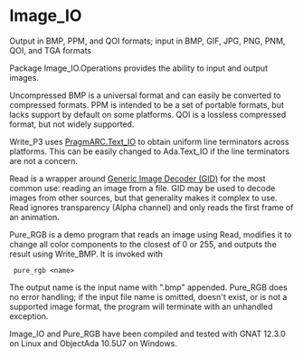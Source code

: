 # Image_IO
Output in BMP, PPM, and QOI formats; input in BMP, GIF, JPG, PNG, PNM, QOI, and TGA formats

Package Image_IO.Operations provides the ability to input and output images.

Uncompressed BMP is a universal format and can easily be converted to compressed formats. PPM is intended to be a set of portable formats, but lacks support by default on some platforms. QOI is a lossless compressed format, but not widely supported.

Write_P3 uses [PragmARC.Text_IO](https://github.com/jrcarter/PragmARC/blob/Ada-12/pragmarc-text_io.ads) to obtain uniform line terminators across platforms. This can be easily changed to Ada.Text_IO if the line terminators are not a concern.

Read is a wrapper around [Generic Image Decoder (GID)](https://github.com/zertovitch/gid) for the most common use: reading an image from a file. GID may be used to decode images from other sources, but that generality makes it complex to use. Read ignores transparency (Alpha channel) and only reads the first frame of an animation.

Pure_RGB is a demo program that reads an image using Read, modifies it to change all color components to the closest of 0 or 255, and outputs the result using Write_BMP. It is invoked with

     pure_rgb <name>

The output name is the input name with ".bmp" appended. Pure_RGB does no error handling; if the input file name is omitted, doesn't exist, or is not a supported image format, the program will terminate with an unhandled exception.

Image_IO and Pure_RGB have been compiled and tested with GNAT 12.3.0 on Linux and ObjectAda 10.5U7 on Windows.
